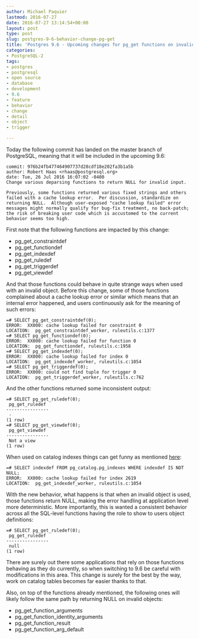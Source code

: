 ```yaml
---
author: Michael Paquier
lastmod: 2016-07-27
date: 2016-07-27 13:14:54+00:00
layout: post
type: post
slug: postgres-9-6-behavior-change-pg-get
title: 'Postgres 9.6 - Upcoming changes for pg_get functions on invalid objects'
categories:
- PostgreSQL-2
tags:
- postgres
- postgresql
- open source
- database
- development
- 9.6
- feature
- behavior
- change
- detail
- object
- trigger

---
```


Today the following commit has landed on the master branch of PostgreSQL,
meaning that it will be included in the upcoming 9.6:

    commit: 976b24fb477464907737d28cdf18e202fa3b1a5b
    author: Robert Haas <rhaas@postgresql.org>
    date: Tue, 26 Jul 2016 16:07:02 -0400
    Change various deparsing functions to return NULL for invalid input.

    Previously, some functions returned various fixed strings and others
    failed with a cache lookup error.  Per discussion, standardize on
    returning NULL.  Although user-exposed "cache lookup failed" error
    messages might normally qualify for bug-fix treatment, no back-patch;
    the risk of breaking user code which is accustomed to the current
    behavior seems too high.

First note that the following functions are impacted by this change:

  * pg\_get\_constraintdef
  * pg\_get\_functiondef
  * pg\_get\_indexdef
  * pg\_get\_ruledef
  * pg\_get\_triggerdef
  * pg\_get\_viewdef

And that those functions could behave in quite strange ways when used with
an invalid object. Before this change, some of those functions complained
about a cache lookup error or similar which means that an internal error
happened, and users continuously ask for the meaning of such errors:

    =# SELECT pg_get_constraintdef(0);
    ERROR:  XX000: cache lookup failed for constraint 0
    LOCATION:  pg_get_constraintdef_worker, ruleutils.c:1377
    =# SELECT pg_get_functiondef(0);
    ERROR:  XX000: cache lookup failed for function 0
    LOCATION:  pg_get_functiondef, ruleutils.c:1958
    =# SELECT pg_get_indexdef(0);
    ERROR:  XX000: cache lookup failed for index 0
    LOCATION:  pg_get_indexdef_worker, ruleutils.c:1054
    =# SELECT pg_get_triggerdef(0);
    ERROR:  XX000: could not find tuple for trigger 0
    LOCATION:  pg_get_triggerdef_worker, ruleutils.c:762

And the other functions returned some inconsistent output:

    =# SELECT pg_get_ruledef(0);
     pg_get_ruledef
    ----------------
     -
    (1 row)
    =# SELECT pg_get_viewdef(0);
     pg_get_viewdef
    ----------------
     Not a view
    (1 row)

When used on catalog indexes things can get funny as mentioned
[here](https://www.postgresql.org/message-id/CAB7nPqThJsGnH2JNyHPZmXFk8a26RhqRhR7in0zCpT%2BOttfzEw%40mail.gmail.com):

    =# SELECT indexdef FROM pg_catalog.pg_indexes WHERE indexdef IS NOT NULL;
    ERROR:  XX000: cache lookup failed for index 2619
    LOCATION:  pg_get_indexdef_worker, ruleutils.c:1054

With the new behavior, what happens is that when an invalid object is
used, those functions return NULL, making the error handling at application
level more deterministic. More importantly, this is wanted a consistent
behavior across all the SQL-level functions having the role to show
to users object definitions:

    =# SELECT pg_get_ruledef(0);
     pg_get_ruledef
    ----------------
     null
    (1 row)

There are surely out there some applications that rely on those functions
behaving as they do currently, so when switching to 9.6 be careful with
modifications in this area. This change is surely for the best by the way,
work on catalog tables becomes far easier thanks to that.

Also, on top of the functions already mentioned, the following ones will
likely follow the same path by returning NULL on invalid objects:

  * pg\_get\_function\_arguments
  * pg\_get\_function\_identity\_arguments
  * pg\_get\_function\_result
  * pg\_get\_function\_arg\_default
